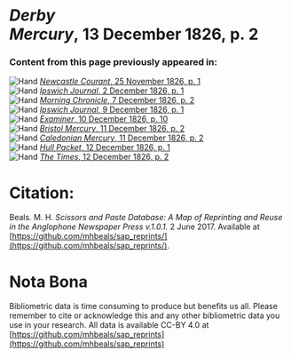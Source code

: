 # *Derby Mercury*, 13 December 1826, p. 2  
  
### Content from this page previously appeared in:  
![Hand](http://scissorsandpaste.net/wp-content/uploads/2017/06/smallhandpointer.png) [*Newcastle Courant*, 25 November 1826, p. 1](https://mhbeals.github.io/sap_html/Newcastle-Courant/Newcastle-Courant-25-November-1826-p-1)  
![Hand](http://scissorsandpaste.net/wp-content/uploads/2017/06/smallhandpointer.png) [*Ipswich Journal*, 2 December 1826, p. 1](https://mhbeals.github.io/sap_html/Ipswich-Journal/Ipswich-Journal-2-December-1826-p-1)  
![Hand](http://scissorsandpaste.net/wp-content/uploads/2017/06/smallhandpointer.png) [*Morning Chronicle*, 7 December 1826, p. 2](https://mhbeals.github.io/sap_html/Morning-Chronicle/Morning-Chronicle-7-December-1826-p-2)  
![Hand](http://scissorsandpaste.net/wp-content/uploads/2017/06/smallhandpointer.png) [*Ipswich Journal*, 9 December 1826, p. 1](https://mhbeals.github.io/sap_html/Ipswich-Journal/Ipswich-Journal-9-December-1826-p-1)  
![Hand](http://scissorsandpaste.net/wp-content/uploads/2017/06/smallhandpointer.png) [*Examiner*, 10 December 1826, p. 10](https://mhbeals.github.io/sap_html/Examiner/Examiner-10-December-1826-p-10)  
![Hand](http://scissorsandpaste.net/wp-content/uploads/2017/06/smallhandpointer.png) [*Bristol Mercury*, 11 December 1826, p. 2](https://mhbeals.github.io/sap_html/Bristol-Mercury/Bristol-Mercury-11-December-1826-p-2)  
![Hand](http://scissorsandpaste.net/wp-content/uploads/2017/06/smallhandpointer.png) [*Caledonian Mercury*, 11 December 1826, p. 2](https://mhbeals.github.io/sap_html/Caledonian-Mercury/Caledonian-Mercury-11-December-1826-p-2)  
![Hand](http://scissorsandpaste.net/wp-content/uploads/2017/06/smallhandpointer.png) [*Hull Packet*, 12 December 1826, p. 1](https://mhbeals.github.io/sap_html/Hull-Packet/Hull-Packet-12-December-1826-p-1)  
![Hand](http://scissorsandpaste.net/wp-content/uploads/2017/06/smallhandpointer.png) [*The Times*, 12 December 1826, p. 2](https://mhbeals.github.io/sap_html/The-Times/The-Times-12-December-1826-p-2)  


# Citation: 

Beals. M. H. *Scissors and Paste Database: A Map of Reprinting and Reuse in the Anglophone Newspaper Press v.1.0.1.* 2 June 2017. Available at [https://github.com/mhbeals/sap_reprints/](https://github.com/mhbeals/sap_reprints/). 

# Nota Bona

Bibliometric data is time consuming to produce but benefits us all. Please remember to cite or acknowledge this and any other bibliometric data you use in your research. All data is available CC-BY 4.0 at [https://github.com/mhbeals/sap_reprints](https://github.com/mhbeals/sap_reprints)